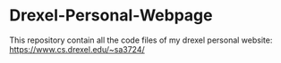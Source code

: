 # Drexel-Personal-Webpage

This repository contain all the code files of my drexel personal website: https://www.cs.drexel.edu/~sa3724/
